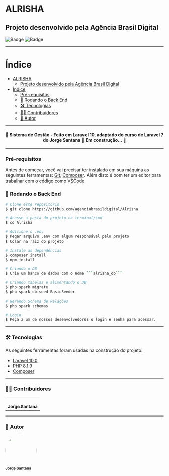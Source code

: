 # ALRISHA

## Projeto desenvolvido pela Agência Brasil Digital

![Badge](https://img.shields.io/badge/Alrisha-v1.0.0-blue) ![Badge](https://img.shields.io/badge/npm-v16.0.0-blue)

---

Índice
================

- [ALRISHA](#alrisha)
  - [Projeto desenvolvido pela Agência Brasil Digital](#projeto-desenvolvido-pela-agência-brasil-digital)
- [Índice](#índice)
    - [Pré-requisitos](#pré-requisitos)
    - [🎲 Rodando o Back End](#-rodando-o-back-end)
    - [🛠 Tecnologias](#-tecnologias)
    - [👨‍💻 Contribuidores](#-contribuidores)
    - [🦸 Autor](#-autor)

---

<h4 align="center">
 🚧  Sistema de Gestão - Feito em Laravel 10, adaptado do curso de Laravel 7 do Jorge Santana 🚀 Em construção...  🚧
</h4>

---

### Pré-requisitos

Antes de começar, você vai precisar ter instalado em sua máquina as seguintes ferramentas:
[Git](https://git-scm.com), [Composer](https://getcomposer.org/).
Além disto é bom ter um editor para trabalhar com o código como [VSCode](https://code.visualstudio.com/)

### 🎲 Rodando o Back End

```bash
# Clone este repositório
$ git clone https://github.com/agenciabrasildigital/Alrisha

# Acesse a pasta do projeto no terminal/cmd
$ cd Alrisha

# Adicione o .env
$ Pegar arquivo .env com algum responsável pelo projeto
$ Colar na raiz do projeto

# Instale as dependências
$ composer install
$ npm install

# Criando o DB
$ Crie um banco de dados com o nome ```alrisha_db```

# Criando tabelas e alimentando o DB
$ php spark migrate
$ php spark db:seed BasicSeeder

# Gerando Schema de Relações
$ php spark schemas

# Login
$ Peça a um de nossos desenvolvedores o login e senha para acessar.
```

---

### 🛠 Tecnologias

As seguintes ferramentas foram usadas na construção do projeto:

- [Laravel 10.0](https://laravel.com/docs/10.x)
- [PHP 8.1.9](https://www.php.net/)
- [Composer](https://getcomposer.org/)

---

### 👨‍💻 Contribuidores

<table>
  <tr>
    <td align="center"><a href="https://www.udemy.com/course/curso-completo-do-desenvolvedor-laravel"><br /><sub><b>Jorge Santana</b></sub></a><br /></td>
  </tr>
</table>

---

### 🦸 Autor

<a href="https://github.com/italofrade">
 <img style="border-radius: 50%;" src="https://avatars.githubusercontent.com/u/49399080?s=64&v=4" width="100px;" alt=""/>
 <br />
 <sub><b>Jorge Santana</b></sub></a>
 <br />
